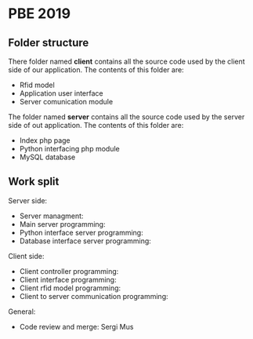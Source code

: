 # PBE 2019

## Folder structure

There folder named **client** contains all the source code used by the client side of our application. The contents of this folder are:

- Rfid model
- Application user interface
- Server comunication module

The folder named **server** contains all the source code used by the server side of out application. The contents of this folder are:

- Index php page
- Python interfacing php module
- MySQL database

## Work split

Server side:

- Server managment:
- Main server programming:
- Python interface server programming:
- Database interface server programming:

Client side:

- Client controller programming:
- Client interface programming:
- Client rfid model programming:
- Client to server communication programming:

General:
- Code review and merge: Sergi Mus
